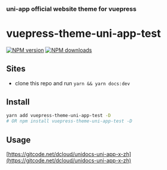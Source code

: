 ### uni-app official website theme for vuepress

# vuepress-theme-uni-app-test

[![NPM version](https://badgen.net/npm/v/vuepress-theme-uni-app-test)](https://www.npmjs.com/package/vuepress-theme-uni-app-test) [![NPM downloads](https://badgen.net/npm/dm/vuepress-theme-uni-app-test)](https://npmjs.com/package/vuepress-theme-uni-app-test)

## Sites

- clone this repo and run `yarn && yarn docs:dev`


## Install

```bash
yarn add vuepress-theme-uni-app-test -D
# OR npm install vuepress-theme-uni-app-test -D
```


## Usage

[https://gitcode.net/dcloud/unidocs-uni-app-x-zh](https://gitcode.net/dcloud/unidocs-uni-app-x-zh)
